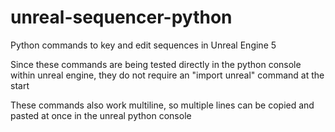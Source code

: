 # unreal-sequencer-python
Python commands to key and edit sequences in Unreal Engine 5

Since these commands are being tested directly in the python console within unreal engine, 
they do not require an "import unreal" command at the start

These commands also work multiline, so multiple lines can be copied and pasted at once in the unreal python console
